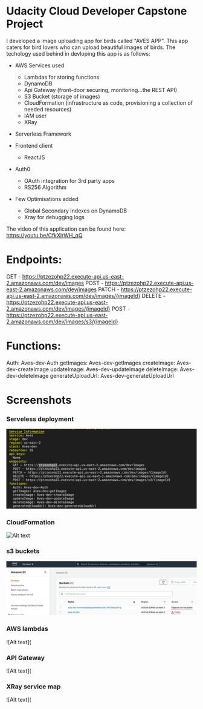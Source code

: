 # Udacity Cloud Developer Capstone Project

I developed a image uploading app for birds called "AVES APP". This app caters for bird lovers who can upload beautiful images of birds. The techology used behind in devloping this app is as follows:

- AWS Services used
   
   - Lambdas for storing functions
   - DynamoDB
   - Api Gateway (front-door securing, monitoring...the REST API)
   - S3 Bucket (storage of images)
   - CloudFormation (infrastructure as code, provisioning a collection of needed resources)
   - IAM user
   - XRay 
   
- Serverless Framework 

- Frontend client
   - ReactJS
   
- Auth0
   - OAuth integration for 3rd party apps
   - RS256 Algorithm

- Few Optimisations added
   - Global Secondary Indexes on DynamoDB
   - Xray for debugging logs 

The video of this application can be found here: https://youtu.be/CfkXlrWH_qQ

# Endpoints:
  GET - https://ptzezohp22.execute-api.us-east-2.amazonaws.com/dev/images
  POST - https://ptzezohp22.execute-api.us-east-2.amazonaws.com/dev/images
  PATCH - https://ptzezohp22.execute-api.us-east-2.amazonaws.com/dev/images/{imageId}
  DELETE - https://ptzezohp22.execute-api.us-east-2.amazonaws.com/dev/images/{imageId}
  POST - https://ptzezohp22.execute-api.us-east-2.amazonaws.com/dev/images/s3/{imageId}
  
# Functions:
  Auth: Aves-dev-Auth
  getImages: Aves-dev-getImages
  createImage: Aves-dev-createImage
  updateImage: Aves-dev-updateImage
  deleteImage: Aves-dev-deleteImage
  generateUploadUrl: Aves-dev-generateUploadUrl

# Screenshots

### Serveless deployment
![Alt text](screenshots/sls%20deployed.png?raw=true "sls deployed")

### CloudFormation
![Alt text](screenshots/CloudFormation.pngraw=true "CloudFormation")

### s3 buckets

![Alt text](screenshots/s3buckets.png?raw=true "s3buckets")

### AWS lambdas
![Alt text](

### API Gateway
![Alt text](

### XRay service map
![Alt text](














